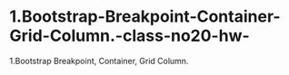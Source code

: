 # 1.Bootstrap-Breakpoint-Container-Grid-Column.-class-no20-hw-
1.Bootstrap Breakpoint, Container, Grid Column.  
